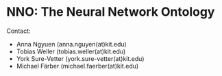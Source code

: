 
# NNO: The Neural Network Ontology

Contact:

* Anna Ngyuen (anna.nguyen(at)kit.edu)
* Tobias Weller (tobias.weller(at)kit.edu)
* York Sure-Vetter (york.sure-vetter(at)kit.edu)
* Michael Färber (michael.faerber(at)kit.edu)
